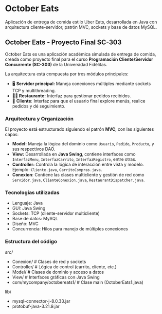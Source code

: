 # October Eats
Aplicación de entrega de comida estilo Uber Eats, desarrollada en Java con arquitectura cliente-servidor, patrón MVC, sockets y base de datos MySQL.

## October Eats - Proyecto Final SC-303
October Eats es una aplicación académica simulada de entrega de comida, creada como proyecto final para el curso **Programación Cliente/Servidor Concurrente (SC-303)** de la Universidad Fidélitas.

La arquitectura está compuesta por tres módulos principales:

- 🖥️ **Servidor principal:** Maneja conexiones múltiples mediante sockets TCP y multithreading.
- 🧑‍🍳 **Restaurante:** Interfaz para gestionar pedidos recibidos.
- 👤 **Cliente:** Interfaz para que el usuario final explore menús, realice pedidos y dé seguimiento.

###  Arquitectura y Organización
El proyecto está estructurado siguiendo el patrón **MVC**, con las siguientes capas:

- **Model:** Maneja la lógica del dominio como `Usuario`, `Pedido`, `Producto`, y sus respectivos DAO.
- **View:** Desarrollada en **Java Swing**, contiene interfaces como `InterfazMenu`, `InterfazCarrito`, `InterfazRegistro`, entre otras.
- **Controller:** Controla la lógica de interacción entre vista y modelo. Ejemplo: `Cliente.java`, `CarritoCompras.java`.
- **Conexion:** Contiene las clases multicliente y gestión de red como `Servidor.java`, `ClienteConexion.java`, `RestaurantDispatcher.java`.

### Tecnologías utilizadas

- Lenguaje: Java
- GUI: Java Swing
- Sockets: TCP (cliente-servidor multicliente)
- Base de datos: MySQL
- Diseño: MVC
- Concurrencia: Hilos para manejo de múltiples conexiones

### Estructura del código
src/
- Conexion/                  # Clases de red y sockets
- Controller/                # Lógica de control (carrito, cliente, etc.)
- Model/                     # Clases de dominio y acceso a datos
- View/                      # Interfaces gráficas con Java Swing
- com/mycompany/octobereats1/  # Clase main (OctoberEats1.java)

lib/
- mysql-connector-j-8.0.33.jar
- protobuf-java-3.21.9.jar
